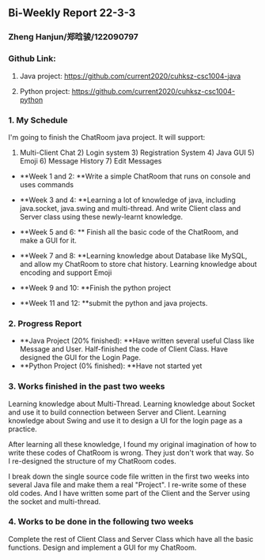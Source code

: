 ## Bi-Weekly Report 22-3-3

### Zheng Hanjun/郑晗骏/122090797

### Github Link:

1) Java project: https://github.com/current2020/cuhksz-csc1004-java

2) Python project: https://github.com/current2020/cuhksz-csc1004-python

### 1. My Schedule

I'm going to finish the ChatRoom java project. It will support:

1) Multi-Client Chat 2) Login system 3) Registration System 4) Java GUI 5) Emoji 6) Message History 7) Edit Messages

- **Week 1 and 2: **Write a simple ChatRoom that runs on console and uses commands

- **Week 3 and 4: **Learning a lot of knowledge of java, including java.socket, java.swing and multi-thread. And write Client class and Server class using these newly-learnt knowledge.

- **Week 5 and 6: ** Finish all the basic code of the ChatRoom, and make a GUI for it.

- **Week 7 and 8: **Learning knowledge about Database like MySQL, and allow my ChatRoom to store chat history. Learning knowledge about encoding and support Emoji

- **Week 9 and 10: **Finish the python project

- **Week 11 and 12: **submit the python and java projects.

### 2. Progress Report

- **Java Project (20% finished): **Have written several useful Class like Message and User. Half-finished the code of Client Class. Have designed the GUI for the Login Page.
- **Python Project (0% finished): **Have not started yet 

### 3. Works finished in the past two weeks

Learning knowledge about Multi-Thread. Learning knowledge about Socket and use it to build connection between Server and Client. Learning knowledge about Swing and use it to design a UI for the login page as a practice.

After learning all these knowledge, I found my original imagination of how to write these codes of ChatRoom is wrong. They just don't work that way. So I re-designed the structure of my ChatRoom codes.

I break down the single source code file written in the first two weeks into several Java file and make them a real "Project". I re-write some of these old codes. And I have written some part of the Client and the Server using the socket and multi-thread. 

### 4. Works to be done in the following two weeks

Complete the rest of Client Class and Server Class which have all the basic functions. Design and implement  a GUI for my ChatRoom.